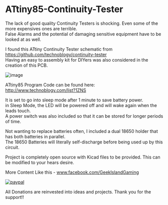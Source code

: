 # ATtiny85-Continuity-Tester

The lack of good quality Continuity Testers is shocking.  Even some of the more expensives ones are terrible. <br />
False Alarms and the potential of damaging sensitive equipment have to be looked at as well. <br />

I found this ATtiny Continuity Tester schematic from https://github.com/technoblogy/continuity-tester  <br /> 
Having an easy to assembly kit for DIYers was also considered in the creation of this PCB. <br />

![image](https://user-images.githubusercontent.com/70423454/222932504-89f560e7-5ed2-4854-8057-e6b7ad423bda.png)

ATtiny85 Program Code can be found here:  http://www.technoblogy.com/list?1ZNS <br />

It is set to go into sleep mode after 1 minute to save battery power. <br />
in Sleep Mode, the LED will be powered off and will wake again when the leads touch. <br /> 
A power switch was also included so that it can be stored for longer periods of time. <br />

Not wanting to replace batteries often, I included a dual 18650 holder that has both batteries in parallel. <br />
The 18650 Batteries will literally self-discharge before being used up by this circuit.  <br />

Project is completely open source with Kicad files to be provided.  This can be modified to your hears desire. <br />

More Content Like this - www.facebook.com/GeekIslandGaming  <br />

[![paypal](https://www.paypalobjects.com/en_US/i/btn/btn_donateCC_LG.gif)](https://www.paypal.com/donate/?hosted_button_id=97YFBJX4NXA8W)


All Donations are reinvested into ideas and projects. Thank you for the support!!
